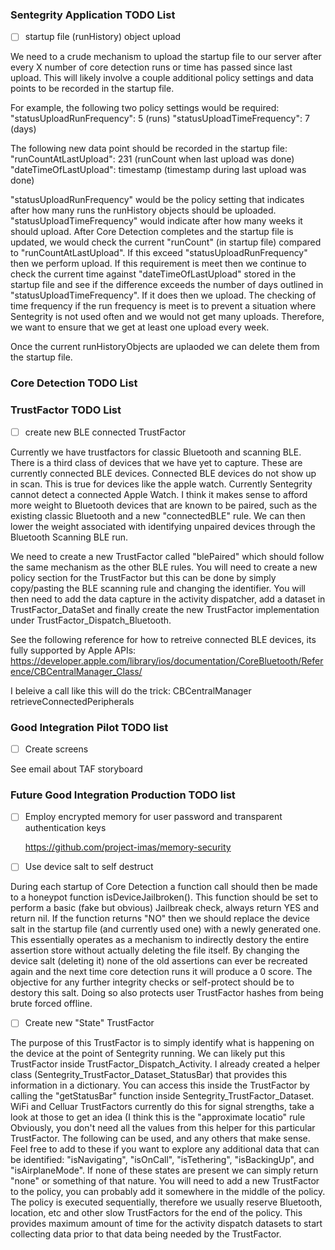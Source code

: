 ### Sentegrity Application TODO List

- [ ] startup file (runHistory) object upload 

We need to a crude mechanism to upload the startup file to our server after every X number of core detection runs or time has passed since last upload. This will likely involve a couple additional policy settings and data points to be recorded in the startup file.

For example, the following two policy settings would be required:
"statusUploadRunFrequency": 5 (runs)
"statusUploadTimeFrequency": 7 (days) 

The following new data point should be recorded in the startup file:
"runCountAtLastUpload": 231 (runCount when last upload was done)
"dateTimeOfLastUpload": timestamp (timestamp during last upload was done)

"statusUploadRunFrequency" would be the policy setting that indicates after how many runs the runHistory objects should be uploaded. "statusUploadTimeFrequency" would indicate after how many weeks it should upload. After Core Detection completes and the startup file is updated, we would check the current "runCount" (in startup file) compared to "runCountAtLastUpload". If this exceed "statusUploadRunFrequency" then we perform upload. If this requirement is meet then we continue to check the current time against "dateTimeOfLastUpload" stored in the startup file and see if the difference exceeds the number of days outlined in "statusUploadTimeFrequency". If it does then we upload. The checking of time frequency if the run frequency is meet is to prevent a situation where Sentegrity is not used often and we would not get many uploads. Therefore, we want to ensure that we get at least one upload every week. 

Once the current runHistoryObjects are uplaoded we can delete them from the startup file.
  
### Core Detection TODO List

### TrustFactor TODO List

- [ ] create new BLE connected TrustFactor

Currently we have trustfactors for classic Bluetooth and scanning BLE. There is a third class of devices that we have yet to capture. These are currently connected BLE devices. Connected BLE devices do not show up in scan. This is true for devices like the apple watch. Currently Sentegrity cannot detect a connected Apple Watch. I think it makes sense to afford more weight to Bluetooth devices that are known to be paired, such as the existing classic Bluetooth and a new "connectedBLE" rule. We can then lower the weight associated with identifying unpaired devices through the Bluetooth Scanning BLE run. 

We need to create a new TrustFactor called "blePaired" which should follow the same mechanism as the other BLE rules. You will need to create a new policy section for the TrustFactor but this can be done by simply copy/pasting the BLE scanning rule and changing the identifier. You will then need to add the data capture in the activity dispatcher, add a dataset in TrustFactor_DataSet and finally create the new TrustFactor implementation under TrustFactor_Dispatch_Bluetooth.

See the following reference for how to retreive connected BLE devices, its fully supported by Apple APIs: https://developer.apple.com/library/ios/documentation/CoreBluetooth/Reference/CBCentralManager_Class/

I beleive a call like this will do the trick: CBCentralManager retrieveConnectedPeripherals


### Good Integration Pilot TODO list

- [ ] Create screens

See email about TAF storyboard 

### Future Good Integration Production TODO list
  
- [ ] Employ encrypted memory for user password and transparent authentication keys

  https://github.com/project-imas/memory-security
  
- [ ] Use device salt to self destruct

During each startup of Core Detection a function call should then be made to a honeypot function isDeviceJailbroken(). This function should be set to perform a basic (fake but obvious) Jailbreak check, always return YES and return nil. If the function returns "NO" then we should replace the device salt in the startup file (and currently used one) with a newly generated one. This essentially operates as a mechanism to indirectly destory the entire assertion store without actually deleting the file itself. By changing the device salt (deleting it) none of the old assertions can ever be recreated again and the next time core detection runs it will produce a 0 score. The objective for any further integrity checks or self-protect should be to destory this salt. Doing so also protects user TrustFactor hashes from being brute forced offline.

- [ ] Create new "State" TrustFactor

The purpose of this TrustFactor is to simply identify what is happening on the device at the point of Sentegrity running. We can likely put this TrustFactor inside TrustFactor_Dispatch_Activity. I already created a helper class (Sentegrity_TrustFactor_Dataset_StatusBar) that provides this information in a dictionary. You can access this inside the TrustFactor by calling the "getStatusBar" function inside Sentegrity_TrustFactor_Dataset. WiFi and Celluar TrustFactors currently do this for signal strengths, take a look at those to get an idea (I think this is the "approximate locatio" rule Obviously, you don't need all the values from this helper for this particular TrustFactor. The following can be used, and any others that make sense. Feel free to add to these if you want to explore any additional data that can be identified: "isNavigating", "isOnCall", "isTethering", "isBackingUp", and "isAirplaneMode". If none of these states are present we can simply return "none" or something of that nature. You will need to add a new TrustFactor to the policy, you can probably add it somewhere in the middle of the policy. The policy is executed sequentially, therefore we usually reserve Bluetooth, location, etc and other slow TrustFactors for the end of the policy. This provides maximum amount of time for the activity dispatch datasets to start collecting data prior to that data being needed by the TrustFactor. 

